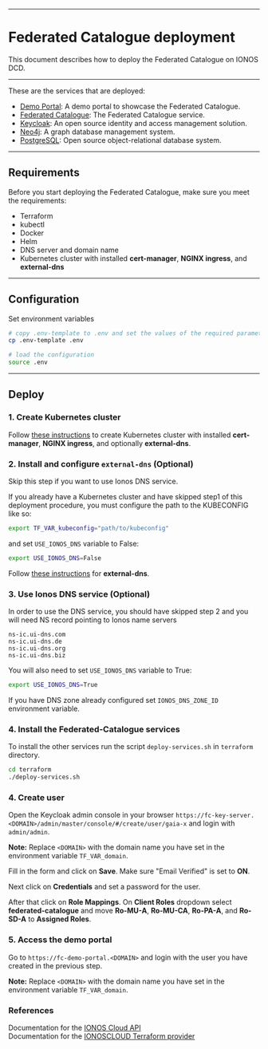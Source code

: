 ***
# Federated Catalogue deployment

This document describes how to deploy the Federated Catalogue on IONOS DCD.

***
These are the services that are deployed:

- [Demo Portal](https://gitlab.com/gaia-x/data-infrastructure-federation-services/cat/fc-service/-/tree/main/demo-portal): A demo portal to showcase the Federated Catalogue.
- [Federated Catalogue](https://gitlab.com/gaia-x/data-infrastructure-federation-services/cat/fc-service/-/tree/main/fc-service-server): The Federated Catalogue service.
- [Keycloak](https://www.keycloak.org/): An open source identity and access management solution.
- [Neo4j](https://neo4j.com/): A graph database management system.
- [PostgreSQL](https://www.postgresql.org/): Open source object-relational database system.

***


## Requirements

Before you start deploying the Federated Catalogue, make sure you meet the requirements:
- Terraform
- kubectl
- Docker
- Helm
- DNS server and domain name
- Kubernetes cluster with installed **cert-manager**, **NGINX ingress**, and **external-dns**

***

## Configuration
Set environment variables

```sh
# copy .env-template to .env and set the values of the required parameters
cp .env-template .env

# load the configuration
source .env
```

***

## Deploy


### 1. Create Kubernetes cluster

Follow [these instructions](https://github.com/Digital-Ecosystems/ionos-kubernetes-cluster) to create Kubernetes cluster with installed **cert-manager**, **NGINX ingress**, and optionally **external-dns**.

### 2. Install and configure `external-dns` (Optional)

Skip this step if you want to use Ionos DNS service.


If you already have a Kubernetes cluster and have skipped step1 of this deployment procedure, you must configure the path to the KUBECONFIG like so:

```sh
export TF_VAR_kubeconfig="path/to/kubeconfig"
```

and set ```USE_IONOS_DNS``` variable to False:
```sh
export USE_IONOS_DNS=False
```

Follow [these instructions](https://github.com/Digital-Ecosystems/ionos-kubernetes-cluster) for **external-dns**.

### 3. Use Ionos DNS service (Optional)

In order to use the DNS service, you should have skipped step 2 and you will need NS record pointing to Ionos name servers

```
ns-ic.ui-dns.com
ns-ic.ui-dns.de
ns-ic.ui-dns.org
ns-ic.ui-dns.biz
```

You will also need to set ```USE_IONOS_DNS``` variable to True:
```sh
export USE_IONOS_DNS=True
```
If you have DNS zone already configured set ```IONOS_DNS_ZONE_ID``` environment variable.

### 4. Install the Federated-Catalogue services

To install the other services run the script ```deploy-services.sh``` in ```terraform``` directory.

```sh
cd terraform
./deploy-services.sh
```

### 4. Create user

Open the Keycloak admin console in your browser ```https://fc-key-server.<DOMAIN>/admin/master/console/#/create/user/gaia-x``` and login with ```admin/admin```.

**Note:** Replace ```<DOMAIN>``` with the domain name you have set in the environment variable ```TF_VAR_domain```.

Fill in the form and click on **Save**. Make sure "Email Verified" is set to **ON**.

Next click on **Credentials** and set a password for the user.

After that click on **Role Mappings**. On **Client Roles** dropdown select **federated-catalogue** and move **Ro-MU-A**, **Ro-MU-CA**, **Ro-PA-A**, and **Ro-SD-A** to **Assigned Roles**.

### 5. Access the demo portal

Go to ```https://fc-demo-portal.<DOMAIN>``` and login with the user you have created in the previous step.

**Note:** Replace ```<DOMAIN>``` with the domain name you have set in the environment variable ```TF_VAR_domain```.

### References

Documentation for the [IONOS Cloud API](https://api.ionos.com/docs/)  
Documentation for the [IONOSCLOUD Terraform provider](https://registry.terraform.io/providers/ionos-cloud/ionoscloud/latest/docs/)